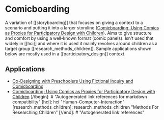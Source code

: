 # Comicboarding

A variation of [[storyboarding]] that focuses on giving a context to a scenario and putting it into a larger storyline ([Comicboarding: Using Comics as Proxies for Participatory Design with Children](https://dl.acm.org/doi/pdf/10.1145/1240624.1240832)). Aims to give structure and comfort by using a well-known format (comic panels). Isn't used that widely in [[hci]] and where it is used it mainly revolves around children as a target group [[research_methods_children]]. Sample applications shown below are mostly used in a [[participatory_design]] context.

## Applications

- [Co-Designing with Preschoolers Using Fictional Inquiry and Comicboarding](https://dl.acm.org/doi/pdf/10.1145/3025453.3025588)
- [Comicboarding: Using Comics as Proxies for Participatory Design with Children](https://dl.acm.org/doi/pdf/10.1145/1240624.1240832)
[//begin]: # "Autogenerated link references for markdown compatibility"
[hci]: hci "Human-Computer-Interaction"
[research_methods_children]: research_methods_children "Methods For Researching Children"
[//end]: # "Autogenerated link references"